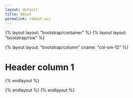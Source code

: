 ```yaml
---
layout: default
title: About
permalink: /about-us/
---
```


{% layout layout: "bootstrap/container" %}
{% layout layout: "bootstrap/row" %}


{% layout layout: "bootstrap/column" cname: "col-sm-12" %}
# Header column 1
{% endlayout %}


{% endlayout %}
{% endlayout %}
